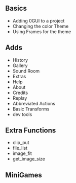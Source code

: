 ## Basics
  - Adding 0GUI to a project
  - Changing the color Theme
  - Using Frames for the theme

## Adds
  - History
  - Gallery
  - Sound Room
  - Extras
  - Help
  - About
  - Credits
  - Replay
  - Abbreviated Actions
  - Basic Transforms
  - dev tools
    
  
## Extra Functions
  - clip_put
  - file_list
  - image_fit
  - get_image_size
    
## MiniGames
  
